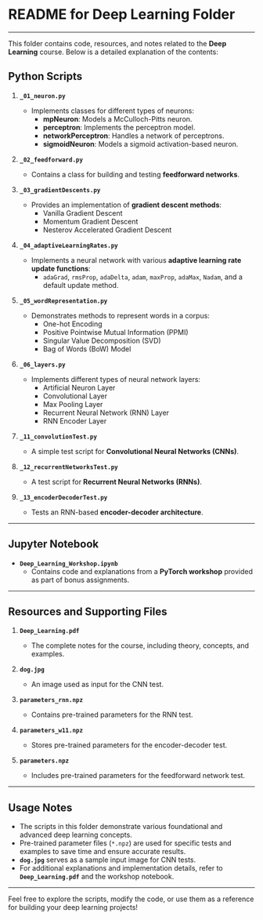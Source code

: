 # README for Deep Learning Folder

---

This folder contains code, resources, and notes related to the **Deep Learning** course. Below is a detailed explanation of the contents:

## Python Scripts

1. **`_01_neuron.py`**
   - Implements classes for different types of neurons:
     - **mpNeuron**: Models a McCulloch-Pitts neuron.
     - **perceptron**: Implements the perceptron model.
     - **networkPerceptron**: Handles a network of perceptrons.
     - **sigmoidNeuron**: Models a sigmoid activation-based neuron.

2. **`_02_feedforward.py`**
   - Contains a class for building and testing **feedforward networks**.

3. **`_03_gradientDescents.py`**
   - Provides an implementation of **gradient descent methods**:
     - Vanilla Gradient Descent
     - Momentum Gradient Descent
     - Nesterov Accelerated Gradient Descent

4. **`_04_adaptiveLearningRates.py`**
   - Implements a neural network with various **adaptive learning rate update functions**:
     - `adaGrad`, `rmsProp`, `adaDelta`, `adam`, `maxProp`, `adaMax`, `Nadam`, and a default update method.

5. **`_05_wordRepresentation.py`**
   - Demonstrates methods to represent words in a corpus:
     - One-hot Encoding
     - Positive Pointwise Mutual Information (PPMI)
     - Singular Value Decomposition (SVD)
     - Bag of Words (BoW) Model

6. **`_06_layers.py`**
   - Implements different types of neural network layers:
     - Artificial Neuron Layer
     - Convolutional Layer
     - Max Pooling Layer
     - Recurrent Neural Network (RNN) Layer
     - RNN Encoder Layer

7. **`_11_convolutionTest.py`**
   - A simple test script for **Convolutional Neural Networks (CNNs)**.

8. **`_12_recurrentNetworksTest.py`**
   - A test script for **Recurrent Neural Networks (RNNs)**.

9. **`_13_encoderDecoderTest.py`**
   - Tests an RNN-based **encoder-decoder architecture**.

---

## Jupyter Notebook

- **`Deep_Learning_Workshop.ipynb`**
  - Contains code and explanations from a **PyTorch workshop** provided as part of bonus assignments.

---

## Resources and Supporting Files

1. **`Deep_Learning.pdf`**
   - The complete notes for the course, including theory, concepts, and examples.

2. **`dog.jpg`**
   - An image used as input for the CNN test.

3. **`parameters_rnn.npz`**
   - Contains pre-trained parameters for the RNN test.

4. **`parameters_w11.npz`**
   - Stores pre-trained parameters for the encoder-decoder test.

5. **`parameters.npz`**
   - Includes pre-trained parameters for the feedforward network test.

---

## Usage Notes

- The scripts in this folder demonstrate various foundational and advanced deep learning concepts.
- Pre-trained parameter files (`*.npz`) are used for specific tests and examples to save time and ensure accurate results.
- **`dog.jpg`** serves as a sample input image for CNN tests.
- For additional explanations and implementation details, refer to **`Deep_Learning.pdf`** and the workshop notebook.

---

Feel free to explore the scripts, modify the code, or use them as a reference for building your deep learning projects!
